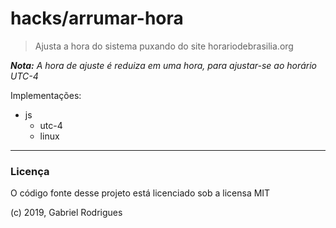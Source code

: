 # hacks/arrumar-hora
> Ajusta a hora do sistema puxando do site horariodebrasilia.org

_**Nota:** A hora de ajuste é reduiza em uma hora, para ajustar-se ao horário UTC-4_

Implementações:
- js
  - utc-4
  - linux

----

### Licença

O código fonte desse projeto está licenciado sob a licensa MIT

(c) 2019, Gabriel Rodrigues
